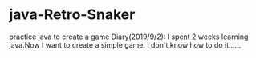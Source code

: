 # java-Retro-Snaker
practice java to create a game
Diary(2019/9/2):
I spent 2 weeks learning java.Now I want to create a simple game.
I don't know how to do it......
